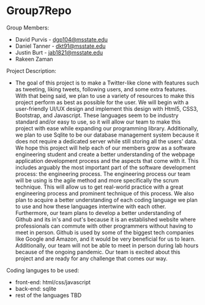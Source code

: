 # Group7Repo

Group Members: 
* David Purvis - dgp104@msstate.edu
* Daniel Tanner - dkt91@msstate.edu
* Justin Burt   - jab1821@msstate.edu
* Rakeen Zaman

Project Description:
* The goal of this project is to make a Twitter-like clone with features such as tweeting, liking tweets, following users, and some extra features. With that being said, we plan to use a variety of resources to make this project perform as best as possible for the user. We will begin with a user-friendly UI/UX design and implement this design with Html5, CSS3, Bootstrap, and Javascript. These languages seem to be industry standard and/or easy to use, so it will allow our team to make this project with ease while expanding our programming library. Additionally, we plan to use Sqlite to be our database management system because it does not require a dedicated server while still storing all the users' data. We hope this project will help each of our members grow as a software engineering student and create a better understanding of the webpage application development process and the aspects that come with it. This includes arguably the most important part of the software development process: the engineering process. The engineering process our team will be using is the agile method and more specifically the scrum technique. This will allow us to get real-world practice with a great engineering process and prominent technique of this process. We also plan to acquire a better understanding of each coding language we plan to use and how these languages intertwine with each other. Furthermore, our team plans to develop a better understanding of Github and its in's and out's because it is an established website where professionals can commute with other programmers without having to meet in person. Github is used by some of the biggest tech companies like Google and Amazon, and it would be very beneficial for us to learn. Additionally, our team will not be able to meet in person during lab hours because of the ongoing pandemic. Our team is excited about this project and are ready for any challenge that comes our way.

Coding languges to be used:
* front-end: html/css/javascript
* back-end: sqlite
* rest of the languages TBD 
